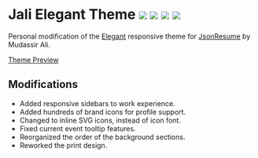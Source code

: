 # Jali Elegant Theme ![](https://badge.fury.io/js/jsonresume-theme-elegant-jali.svg) ![](https://img.shields.io/badge/build-passing-brightgreen.svg) ![](https://david-dm.org/jaliborc/jsonresume-theme-elegant.svg) ![](https://img.shields.io/npm/l/jsonresume-theme-elegant.svg)

Personal modification of the [Elegant](https://github.com/mudassir0909/jsonresume-theme-elegant) responsive theme for [JsonResume](https://jsonresume.org/) by Mudassir Ali.

[Theme Preview](http://jaliborc.com/resume)

## Modifications
* Added responsive sidebars to work experience.
* Added hundreds of brand icons for profile support.
* Changed to inline SVG icons, instead of icon font.
* Fixed current event tooltip features.
* Reorganized the order of the background sections.
* Reworked the print design.
